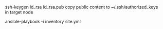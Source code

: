 ssh-keygen
id_rsa
id_rsa.pub
copy public content to ~/.ssh/authorized_keys in target node 

ansible-playbook -i inventory site.yml
